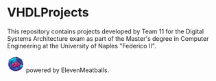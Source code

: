 # VHDLProjects
This repository contains projects developed by Team 11 for the Digital Systems Architecture exam as part of the Master's degree in Computer Engineering at the University of Naples "Federico II". 

<img src="https://raw.githubusercontent.com/Rasbon99/VHDLProjects/main/assets/logo.png" alt="drawing" width="40"/> powered by ElevenMeatballs.
